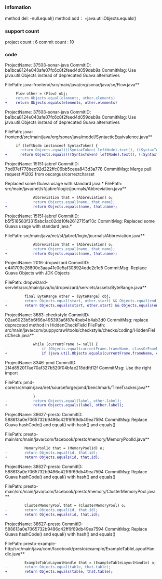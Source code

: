 ###  infomation 
method del:
-null.equal()
method add：
+java.util.Objects.equals()
###  support count
project count : 6
commit count : 10
###  code
ProjectName: 37503-sonar-java
CommitID: ba1bca8124e040afe07fc6c8f2feed4d059deb9a
CommitMsg: Use java.util.Objects instead of deprecated Guava alternatives

FilePath: java-frontend/src/main/java/org/sonar/java/se/Flow.java**
```diff
     Flow other = (Flow) obj;
-    return Objects.equal(elements, other.elements)
+    return Objects.equals(elements, other.elements)
```
ProjectName: 37503-sonar-java
CommitID: ba1bca8124e040afe07fc6c8f2feed4d059deb9a
CommitMsg: Use java.util.Objects instead of deprecated Guava alternatives

FilePath: java-frontend/src/main/java/org/sonar/java/model/SyntacticEquivalence.java**
```diff
     if (leftNode instanceof SyntaxToken) {
-      return Objects.equal(((SyntaxToken) leftNode).text(), ((SyntaxToken) rightNode).text());
+      return Objects.equals(((SyntaxToken) leftNode).text(), ((SyntaxToken) rightNode).text());
```
ProjectName: 15151-jabref
CommitID: 7bd97ef778bec92d222ffc06bb5ceea843d3a778
CommitMsg: Merge pull request #1202 from oscargus/correctcharset

Replaced some Guava usage with standard java.*
FilePath: src/main/java/net/sf/jabref/logic/journals/Abbreviation.java**
```diff
             Abbreviation that = (Abbreviation) o;
-            return Objects.equal(name, that.name);
+            return Objects.equals(name, that.name);
```
ProjectName: 15151-jabref
CommitID: b5f518583f3315abc1ac02dd10fe2612715af10c
CommitMsg: Replaced some Guava usage with standard java.*

FilePath: src/main/java/net/sf/jabref/logic/journals/Abbreviation.java**
```diff
             Abbreviation that = (Abbreviation) o;
-            return Objects.equal(name, that.name);
+            return Objects.equals(name, that.name);
```
ProjectName: 2016-dropwizard
CommitID: e441709c26800c3aaa41e0e5af308924ede2c1d5
CommitMsg: Replace Guava Objects with JDK Objects

FilePath: dropwizard-servlets/src/main/java/io/dropwizard/servlets/assets/ByteRange.java**
```diff
         final ByteRange other = (ByteRange) obj;
-        return Objects.equal(start, other.start) && Objects.equal(end, other.end);
+        return Objects.equals(start, other.start) && Objects.equals(end, other.end);
```
ProjectName: 3683-checkstyle
CommitID: 02ae6023b5b6f66e495393a6f87e4beb4b4ab3d0
CommitMsg: replace deprecated method in HiddenCheckField
FilePath: src/main/java/com/puppycrawl/tools/checkstyle/checks/coding/HiddenFieldCheck.java**
```diff
             while (currentFrame != null) {
-                if (Objects.equal(currentFrame.frameName, classOrEnumName)) {
+                if (java.util.Objects.equals(currentFrame.frameName, classOrEnumName)) {
```
ProjectName: 8346-pmd
CommitID: 2f4d852017ae70af327b520f04bfae218ddfd12f
CommitMsg: Use the right import

FilePath: pmd-core/src/main/java/net/sourceforge/pmd/benchmark/TimeTracker.java**
```diff
             }
-            return Objects.equal(label, other.label);
+            return Objects.equals(label, other.label);
```
ProjectName: 38627-presto
CommitID: 588613a0e7065732b9496c42ff6f69db49ea7594
CommitMsg: Replace Guava hashCode() and equal() with hash() and equals()

FilePath: presto-main/src/main/java/com/facebook/presto/memory/MemoryPoolId.java**
```diff
         MemoryPoolId that = (MemoryPoolId) o;
-        return Objects.equal(id, that.id);
+        return Objects.equals(id, that.id);
```
ProjectName: 38627-presto
CommitID: 588613a0e7065732b9496c42ff6f69db49ea7594
CommitMsg: Replace Guava hashCode() and equal() with hash() and equals()

FilePath: presto-main/src/main/java/com/facebook/presto/memory/ClusterMemoryPool.java**
```diff
         ClusterMemoryPool that = (ClusterMemoryPool) o;
-        return Objects.equal(id, that.id);
+        return Objects.equals(id, that.id);
```
ProjectName: 38627-presto
CommitID: 588613a0e7065732b9496c42ff6f69db49ea7594
CommitMsg: Replace Guava hashCode() and equal() with hash() and equals()

FilePath: presto-example-http/src/main/java/com/facebook/presto/example/ExampleTableLayoutHandle.java**
```diff
         ExampleTableLayoutHandle that = (ExampleTableLayoutHandle) o;
-        return Objects.equal(table, that.table);
+        return Objects.equals(table, that.table);
```
